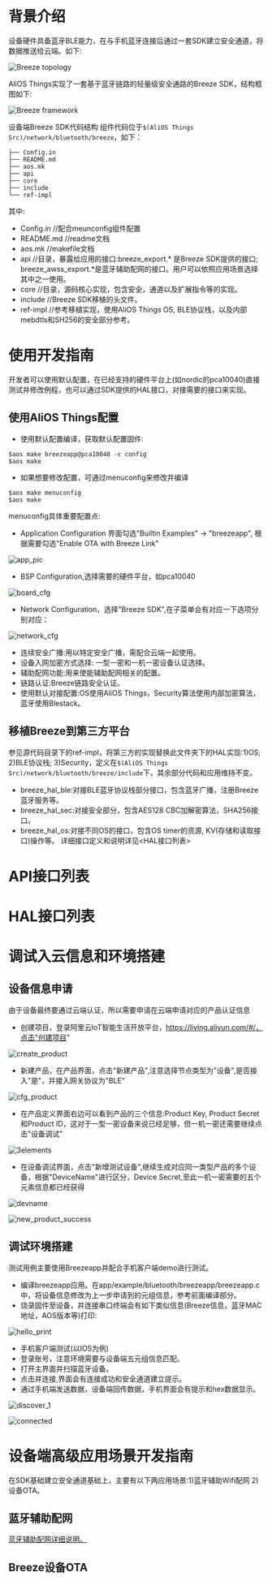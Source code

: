 # 背景介绍
设备硬件具备蓝牙BLE能力，在与手机蓝牙连接后通过一套SDK建立安全通道，将数据推送给云端。如下:

![Breeze topology](https://img.alicdn.com/tfs/TB1mKLyOSzqK1RjSZFjXXblCFXa-516-208.png)

AliOS Things实现了一套基于蓝牙链路的轻量级安全通路的Breeze SDK，结构框图如下:

![Breeze framework](https://img.alicdn.com/tfs/TB1pxjzONTpK1RjSZFMXXbG_VXa-1094-728.png)

设备端Breeze SDK代码结构
组件代码位于`$(AliOS Things Src)/network/bluetooth/breeze`，如下：
```.
├── Config.in
├── README.md
├── aos.mk
├── api
├── core
├── include
└── ref-impl
```

其中:
* Config.in //配合meunconfig组件配置
* README.md //readme文档
* aos.mk //makefile文档
* api //目录，暴露给应用的接口:breeze_export.* 是Breeze SDK提供的接口; breeze_awss_export.*是蓝牙辅助配网的接口。用户可以依照应用场景选择其中之一使用。
* core //目录，源码核心实现，包含安全，通道以及扩展指令等的实现。
* include //Breeze SDK移植的头文件。
* ref-impl //参考移植实现，使用AliOS Things OS, BLE协议栈，以及内部mebdtls和SH256的安全部分参考。

# 使用开发指南
开发者可以使用默认配置，在已经支持的硬件平台上(如nordic的pca10040)直接测试并修改例程，也可以通过SDK提供的HAL接口，对接需要的接口来实现。
## 使用AliOS Things配置
* 使用默认配置编译，获取默认配置固件:
```
$aos make breezeapp@pca10040 -c config
$aos make 
```
* 如果想要修改配置，可通过menuconfig来修改并编译
```
$aos make menuconfig
$aos make
```
menuconfig具体重要配置点:
* Application Configuration 界面勾选"Builtin Examples" -> "breezeapp", 根据需要勾选"Enable OTA with Breeze Link"

![app_pic](https://img.alicdn.com/tfs/TB1s_fEOHrpK1RjSZTEXXcWAVXa-970-784.png)

* BSP Configuration,选择需要的硬件平台，如pca10040

![board_cfg](https://img.alicdn.com/tfs/TB107PEOMHqK1RjSZFEXXcGMXXa-932-766.png)

* Network Configuration，选择"Breeze SDK",在子菜单会有对应一下选项分别对应：

![network_cfg](https://img.alicdn.com/tfs/TB1koPyOH2pK1RjSZFsXXaNlXXa-925-733.png)

* 连续安全广播:用以特定安全广播，需配合云端一起使用。
* 设备入网加密方式选择: 一型一密和一机一密设备认证选择。
* 辅助配网功能:用来使能辅助配网相关的配置。
* 链路认证:Breeze链路安全认证。
* 使用默认对接配置:OS使用AliOS Things，Security算法使用内部加密算法，蓝牙使用Blestack。

## 移植Breeze到第三方平台
参见源代码目录下的ref-impl，将第三方的实现替换此文件夹下的HAL实现:1)OS; 2)BLE协议栈; 3)Security，定义在`$(AliOS Things Src)/network/bluetooth/breeze/include`下，其余部分代码和应用维持不变。
* breeze_hal_ble:对接BLE蓝牙协议栈部分接口，包含蓝牙广播，注册Breeze蓝牙服务等。
* breeze_hal_sec:对接安全部分，包含AES128 CBC加解密算法，SHA256接口。
* breeze_hal_os:对接不同OS的接口，包含OS timer的资源, KV(存储和读取接口)操作等。
详细接口定义和说明详见<HAL接口列表>

# API接口列表


# HAL接口列表


# 调试入云信息和环境搭建
## 设备信息申请
由于设备最终要通过云端认证，所以需要申请在云端申请对应的产品认证信息
* 创建项目，登录阿里云IoT智能生活开放平台，https://living.aliyun.com/#/，点击"创建项目"

![create_product](https://img.alicdn.com/tfs/TB1HlfAOOrpK1RjSZFhXXXSdXXa-2366-1054.png)

* 新建产品，在产品界面，点击"新建产品",注意选择节点类型为"设备",是否接入"是"，并接入网关协议为"BLE"

![cfg_product](https://img.alicdn.com/tfs/TB1K6bGOFzqK1RjSZFCXXbbxVXa-1910-1360.png)

* 在产品定义界面右边可以看到产品的三个信息:Product Key, Product Secret和Product ID，这对于一型一密设备来说已经足够，但一机一密还需要继续点击"设备调试"

![3elements](https://img.alicdn.com/tfs/TB1hgS4OSzqK1RjSZPcXXbTepXa-2580-1300.png)

* 在设备调试界面，点击"新增测试设备",继续生成对应同一类型产品的多个设备，根据"DeviceName"进行区分，Device Secret,至此一机一密需要的五个元素信息都已经获得

![devname](https://img.alicdn.com/tfs/TB14SjDOFzqK1RjSZFoXXbfcXXa-2432-1256.png)

![new_product_success](https://img.alicdn.com/tfs/TB1s8zHOQPoK1RjSZKbXXX1IXXa-750-407.jpg)

## 调试环境搭建
测试用例主要使用Breezeapp并配合手机客户端demo进行测试。
* 编译breezeapp应用。在app/example/bluetooth/breezeapp/breezeapp.c中，将设备信息修改为上一步申请到的元组信息，参考前面编译部分。
* 烧录固件至设备，并连接串口终端会有如下类似信息(Breeze信息，蓝牙MAC地址，AOS版本等)打印:

![hello_print](https://img.alicdn.com/tfs/TB1lijEOMHqK1RjSZFPXXcwapXa-1244-302.png)

* 手机客户端测试(以IOS为例)
 * 登录账号，注意环境需要与设备端五元组信息匹配。
 * 打开主界面并扫描蓝牙设备。
 * 点击并连接,界面会有连接成功和安全通道建立提示。
 * 通过手机端发送数据，设备端回传数据，手机界面会有提示和hex数据显示。

![discover_1](https://img.alicdn.com/tfs/TB1alTtOSrqK1RjSZK9XXXyypXa-936-1620.png)

![connected](https://img.alicdn.com/tfs/TB1_mfwOSzqK1RjSZPxXXc4tVXa-928-1616.png)

# 设备端高级应用场景开发指南
在SDK基础建立安全通道基础上，主要有以下两应用场景:1)蓝牙辅助Wifi配网  2)设备OTA。

## 蓝牙辅助配网

[蓝牙辅助配网详细说明。](https://github.com/alibaba/AliOS-Things/wiki/蓝牙辅助WiFi配网开发说明)

## Breeze设备OTA